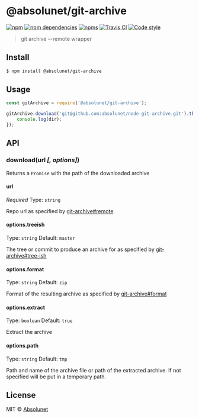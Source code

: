 # @absolunet/git-archive


[![npm](https://img.shields.io/npm/v/@absolunet/git-archive.svg)](https://www.npmjs.com/package/@absolunet/git-archive)
[![npm dependencies](https://david-dm.org/absolunet/node-git-archive/status.svg)](https://david-dm.org/absolunet/node-git-archive)
[![npms](https://badges.npms.io/%40absolunet%2Fgit-archive.svg)](https://npms.io/search?q=%40absolunet%2Fgit-archive)
[![Travis CI](https://api.travis-ci.org/absolunet/node-git-archive.svg?branch=master)](https://travis-ci.org/absolunet/node-git-archive/builds)
[![Code style](https://img.shields.io/badge/code_style-@absolunet/node-659d32.svg)](https://github.com/absolunet/eslint-config-node)

> git archive --remote wrapper


## Install

```sh
$ npm install @absolunet/git-archive
```


## Usage

```js
const gitArchive = require('@absolunet/git-archive');

gitArchive.download('git@github.com:absolunet/node-git-archive.git').then((dir) => {
	console.log(dir);
});

```


## API

### download(url *[, options]*)
Returns a `Promise` with the path of the downloaded archive

#### url
*Required*
Type: `string`

Repo url as specified by [git-archive#remote](https://git-scm.com/docs/git-archive#git-archive---remoteltrepogt)

#### options.treeish
Type: `string`
Default: `master`

The tree or commit to produce an archive for as specified by [git-archive#tree-ish](https://git-scm.com/docs/git-archive#git-archive-lttree-ishgt)

#### options.format
Type: `string`
Default: `zip`

Format of the resulting archive as specified by [git-archive#format](https://git-scm.com/docs/git-archive#git-archive---formatltfmtgt)

#### options.extract
Type: `boolean`
Default: `true`

Extract the archive

#### options.path
Type: `string`
Default: `tmp`

Path and name of the archive file or path of the extracted archive. If not specified will be put in a temporary path.


## License

MIT © [Absolunet](https://absolunet.com)
